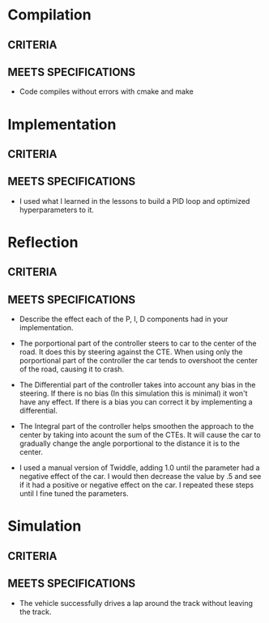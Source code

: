 # Compilation

## CRITERIA
## MEETS SPECIFICATIONS
* Code compiles without errors with cmake and make

# Implementation

## CRITERIA
## MEETS SPECIFICATIONS
* I used what I learned in the lessons to build a PID loop and optimized hyperparameters to it. 
# Reflection

## CRITERIA
## MEETS SPECIFICATIONS
* Describe the effect each of the P, I, D components had in your implementation.

* The porportional part of the controller steers to car to the center of the road. It does this by steering against the CTE. When using only the porportional part of the controller the car tends to overshoot the center of the road, causing it to crash.
* The Differential part of the controller takes into account any bias in the steering. If there is no bias (In this simulation this is minimal) it won't have any effect. If there is a bias you can correct it by implementing a differential.

* The Integral part of the controller helps smoothen the approach to the center by taking into acount the sum of the CTEs. It will cause the car to gradually change the angle porportional to the distance it is to the center. 

* I used a manual version of Twiddle, adding 1.0 until the parameter had a negative effect of the car. I would then decrease the value by .5 and see if it had a positive or negative effect on the car. I repeated these steps until I fine tuned the parameters. 


# Simulation

## CRITERIA
## MEETS SPECIFICATIONS
* The vehicle successfully drives a lap around the track without leaving the track.
